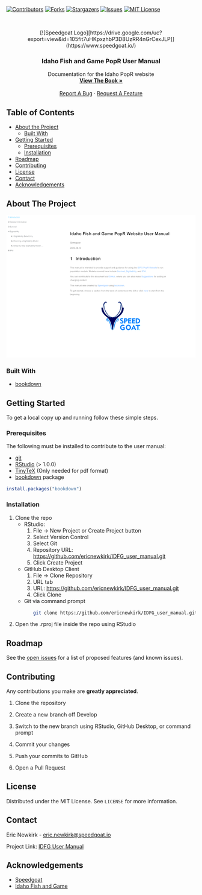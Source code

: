 [![Contributors][contributors-shield]][contributors-url]
[![Forks][forks-shield]][forks-url]
[![Stargazers][stars-shield]][stars-url]
[![Issues][issues-shield]][issues-url]
[![MIT License][license-shield]][license-url]



<!-- PROJECT LOGO -->
<br />

<p align="center">
  [![Speedgoat Logo][https://drive.google.com/uc?export=view&id=105fit7uHKpxzhbP3D8UzRR4nGrCexJLP]](https://www.speedgoat.io/)

  <h3 align="center">Idaho Fish and Game PopR User Manual</h3>

  <p align="center">
    Documentation for the Idaho PopR website
    <br />
    <a href="https://github.com/ericnewkirk/IDFG_user_manual"><strong>View The Book »</strong></a>
    <br />
    <br />
    <a href="https://github.com/ericnewkirk/IDFG_user_manual/issues">Report A Bug</a>
    ·
    <a href="https://github.com/ericnewkirk/IDFG_user_manual/issues">Request A Feature</a>
  </p>
</p>

<!-- TABLE OF CONTENTS -->
## Table of Contents

* [About the Project](#about-the-project)
  * [Built With](#built-with)
* [Getting Started](#getting-started)
  * [Prerequisites](#prerequisites)
  * [Installation](#installation)
* [Roadmap](#roadmap)
* [Contributing](#contributing)
* [License](#license)
* [Contact](#contact)
* [Acknowledgements](#acknowledgements)



<!-- ABOUT THE PROJECT -->
## About The Project

[![Manual Screen Shot][product-screenshot]](https://github.com/ericnewkirk/IDFG_user_manual)


### Built With

* [bookdown](https://bookdown.org/)



<!-- GETTING STARTED -->
## Getting Started

To get a local copy up and running follow these simple steps.

### Prerequisites

The following must be installed to contribute to the user manual:

* [git](https://git-scm.com/downloads)
* [RStudio](https://rstudio.com/products/rstudio/download/) \(> 1.0.0\)
* [TinyTeX](https://yihui.org/tinytex/) \(Only needed for pdf format\)
* [bookdown](https://bookdown.org/) package
```R
install.packages("bookdown")
```

### Installation

1. Clone the repo
    * RStudio:
      1. File -> New Project or Create Project button
      2. Select Version Control
      3. Select Git
      4. Repository URL: https://github.com/ericnewkirk/IDFG_user_manual.git
      5. Click Create Project
    * GitHub Desktop Client
      1. File -> Clone Repository
      2. URL tab
      3. URL: https://github.com/ericnewkirk/IDFG_user_manual.git
      4. Click Clone
    * Git via command prompt
```sh 
          git clone https://github.com/ericnewkirk/IDFG_user_manual.git 
```

2. Open the .rproj file inside the repo using RStudio



<!-- ROADMAP -->
## Roadmap

See the [open issues](https://github.com/ericnewkirk/IDFG_user_manual/issues) for a list of proposed features (and known issues).



<!-- CONTRIBUTING -->
## Contributing

Any contributions you make are **greatly appreciated**.

1. Clone the repository
2. Create a new branch off Develop
3. Switch to the new branch using RStudio, GitHub Desktop, or command prompt

3. Commit your changes
4. Push your commits to GitHub
5. Open a Pull Request



<!-- LICENSE -->
## License

Distributed under the MIT License. See `LICENSE` for more information.



<!-- CONTACT -->
## Contact

Eric Newkirk - eric.newkirk@speedgoat.io

Project Link: [IDFG User Manual](https://github.com/ericnewkirk/IDFG_user_manual)



<!-- ACKNOWLEDGEMENTS -->
## Acknowledgements

* [Speedgoat](https://www.speedgoat.io/)
* [Idaho Fish and Game](https://idfg.idaho.gov/)





<!-- MARKDOWN LINKS & IMAGES -->
<!-- https://www.markdownguide.org/basic-syntax/#reference-style-links -->
[contributors-shield]: https://img.shields.io/github/contributors/ericnewkirk/IDFG_user_manual.svg?style=flat-square
[contributors-url]: https://github.com/ericnewkirk/IDFG_user_manual/graphs/contributors
[forks-shield]: https://img.shields.io/github/forks/ericnewkirk/IDFG_user_manual.svg?style=flat-square
[forks-url]: https://github.com/ericnewkirk/IDFG_user_manual/network/members
[stars-shield]: https://img.shields.io/github/stars/ericnewkirk/IDFG_user_manual.svg?style=flat-square
[stars-url]: https://github.com/ericnewkirk/IDFG_user_manual/stargazers
[issues-shield]: https://img.shields.io/github/issues/ericnewkirk/IDFG_user_manual.svg?style=flat-square
[issues-url]: https://github.com/ericnewkirk/IDFG_user_manual/issues
[license-shield]: https://img.shields.io/github/license/ericnewkirk/IDFG_user_manual.svg?style=flat-square
[license-url]: https://github.com/ericnewkirk/IDFG_user_manual/blob/develop/LICENSE
[product-screenshot]: idfg_manual_screenshot.png
